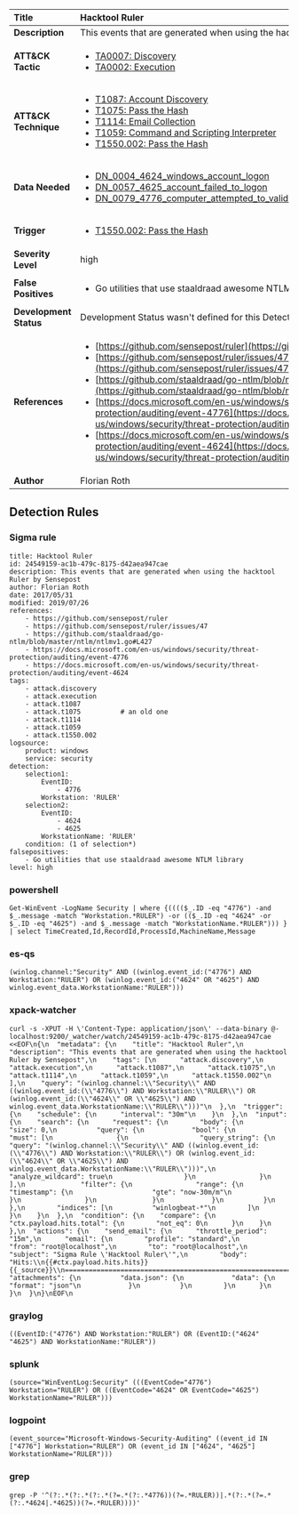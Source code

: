 | Title                    | Hacktool Ruler       |
|:-------------------------|:------------------|
| **Description**          | This events that are generated when using the hacktool Ruler by Sensepost |
| **ATT&amp;CK Tactic**    |  <ul><li>[TA0007: Discovery](https://attack.mitre.org/tactics/TA0007)</li><li>[TA0002: Execution](https://attack.mitre.org/tactics/TA0002)</li></ul>  |
| **ATT&amp;CK Technique** | <ul><li>[T1087: Account Discovery](https://attack.mitre.org/techniques/T1087)</li><li>[T1075: Pass the Hash](https://attack.mitre.org/techniques/T1075)</li><li>[T1114: Email Collection](https://attack.mitre.org/techniques/T1114)</li><li>[T1059: Command and Scripting Interpreter](https://attack.mitre.org/techniques/T1059)</li><li>[T1550.002: Pass the Hash](https://attack.mitre.org/techniques/T1550.002)</li></ul>  |
| **Data Needed**          | <ul><li>[DN_0004_4624_windows_account_logon](../Data_Needed/DN_0004_4624_windows_account_logon.md)</li><li>[DN_0057_4625_account_failed_to_logon](../Data_Needed/DN_0057_4625_account_failed_to_logon.md)</li><li>[DN_0079_4776_computer_attempted_to_validate_the_credentials_for_an_account](../Data_Needed/DN_0079_4776_computer_attempted_to_validate_the_credentials_for_an_account.md)</li></ul>  |
| **Trigger**              | <ul><li>[T1550.002: Pass the Hash](../Triggers/T1550.002.md)</li></ul>  |
| **Severity Level**       | high |
| **False Positives**      | <ul><li>Go utilities that use staaldraad awesome NTLM library</li></ul>  |
| **Development Status**   |  Development Status wasn't defined for this Detection Rule yet  |
| **References**           | <ul><li>[https://github.com/sensepost/ruler](https://github.com/sensepost/ruler)</li><li>[https://github.com/sensepost/ruler/issues/47](https://github.com/sensepost/ruler/issues/47)</li><li>[https://github.com/staaldraad/go-ntlm/blob/master/ntlm/ntlmv1.go#L427](https://github.com/staaldraad/go-ntlm/blob/master/ntlm/ntlmv1.go#L427)</li><li>[https://docs.microsoft.com/en-us/windows/security/threat-protection/auditing/event-4776](https://docs.microsoft.com/en-us/windows/security/threat-protection/auditing/event-4776)</li><li>[https://docs.microsoft.com/en-us/windows/security/threat-protection/auditing/event-4624](https://docs.microsoft.com/en-us/windows/security/threat-protection/auditing/event-4624)</li></ul>  |
| **Author**               | Florian Roth |


## Detection Rules

### Sigma rule

```
title: Hacktool Ruler
id: 24549159-ac1b-479c-8175-d42aea947cae
description: This events that are generated when using the hacktool Ruler by Sensepost
author: Florian Roth
date: 2017/05/31
modified: 2019/07/26
references:
    - https://github.com/sensepost/ruler
    - https://github.com/sensepost/ruler/issues/47
    - https://github.com/staaldraad/go-ntlm/blob/master/ntlm/ntlmv1.go#L427
    - https://docs.microsoft.com/en-us/windows/security/threat-protection/auditing/event-4776
    - https://docs.microsoft.com/en-us/windows/security/threat-protection/auditing/event-4624
tags:
    - attack.discovery
    - attack.execution
    - attack.t1087
    - attack.t1075          # an old one
    - attack.t1114
    - attack.t1059
    - attack.t1550.002
logsource:
    product: windows
    service: security
detection:
    selection1:
        EventID:
            - 4776
        Workstation: 'RULER'
    selection2:
        EventID:
            - 4624
            - 4625
        WorkstationName: 'RULER'
    condition: (1 of selection*)
falsepositives:
    - Go utilities that use staaldraad awesome NTLM library
level: high

```





### powershell
    
```
Get-WinEvent -LogName Security | where {(((($_.ID -eq "4776") -and $_.message -match "Workstation.*RULER") -or (($_.ID -eq "4624" -or $_.ID -eq "4625") -and $_.message -match "WorkstationName.*RULER"))) } | select TimeCreated,Id,RecordId,ProcessId,MachineName,Message
```


### es-qs
    
```
(winlog.channel:"Security" AND ((winlog.event_id:("4776") AND Workstation:"RULER") OR (winlog.event_id:("4624" OR "4625") AND winlog.event_data.WorkstationName:"RULER")))
```


### xpack-watcher
    
```
curl -s -XPUT -H \'Content-Type: application/json\' --data-binary @- localhost:9200/_watcher/watch/24549159-ac1b-479c-8175-d42aea947cae <<EOF\n{\n  "metadata": {\n    "title": "Hacktool Ruler",\n    "description": "This events that are generated when using the hacktool Ruler by Sensepost",\n    "tags": [\n      "attack.discovery",\n      "attack.execution",\n      "attack.t1087",\n      "attack.t1075",\n      "attack.t1114",\n      "attack.t1059",\n      "attack.t1550.002"\n    ],\n    "query": "(winlog.channel:\\"Security\\" AND ((winlog.event_id:(\\"4776\\") AND Workstation:\\"RULER\\") OR (winlog.event_id:(\\"4624\\" OR \\"4625\\") AND winlog.event_data.WorkstationName:\\"RULER\\")))"\n  },\n  "trigger": {\n    "schedule": {\n      "interval": "30m"\n    }\n  },\n  "input": {\n    "search": {\n      "request": {\n        "body": {\n          "size": 0,\n          "query": {\n            "bool": {\n              "must": [\n                {\n                  "query_string": {\n                    "query": "(winlog.channel:\\"Security\\" AND ((winlog.event_id:(\\"4776\\") AND Workstation:\\"RULER\\") OR (winlog.event_id:(\\"4624\\" OR \\"4625\\") AND winlog.event_data.WorkstationName:\\"RULER\\")))",\n                    "analyze_wildcard": true\n                  }\n                }\n              ],\n              "filter": {\n                "range": {\n                  "timestamp": {\n                    "gte": "now-30m/m"\n                  }\n                }\n              }\n            }\n          }\n        },\n        "indices": [\n          "winlogbeat-*"\n        ]\n      }\n    }\n  },\n  "condition": {\n    "compare": {\n      "ctx.payload.hits.total": {\n        "not_eq": 0\n      }\n    }\n  },\n  "actions": {\n    "send_email": {\n      "throttle_period": "15m",\n      "email": {\n        "profile": "standard",\n        "from": "root@localhost",\n        "to": "root@localhost",\n        "subject": "Sigma Rule \'Hacktool Ruler\'",\n        "body": "Hits:\\n{{#ctx.payload.hits.hits}}{{_source}}\\n================================================================================\\n{{/ctx.payload.hits.hits}}",\n        "attachments": {\n          "data.json": {\n            "data": {\n              "format": "json"\n            }\n          }\n        }\n      }\n    }\n  }\n}\nEOF\n
```


### graylog
    
```
((EventID:("4776") AND Workstation:"RULER") OR (EventID:("4624" "4625") AND WorkstationName:"RULER"))
```


### splunk
    
```
(source="WinEventLog:Security" (((EventCode="4776") Workstation="RULER") OR ((EventCode="4624" OR EventCode="4625") WorkstationName="RULER")))
```


### logpoint
    
```
(event_source="Microsoft-Windows-Security-Auditing" ((event_id IN ["4776"] Workstation="RULER") OR (event_id IN ["4624", "4625"] WorkstationName="RULER")))
```


### grep
    
```
grep -P '^(?:.*(?:.*(?:.*(?=.*(?:.*4776))(?=.*RULER))|.*(?:.*(?=.*(?:.*4624|.*4625))(?=.*RULER))))'
```



